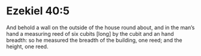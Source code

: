 # Ezekiel 40:5

And behold a wall on the outside of the house round about, and in the man’s hand a measuring reed of six cubits [long] by the cubit and an hand breadth: so he measured the breadth of the building, one reed; and the height, one reed.